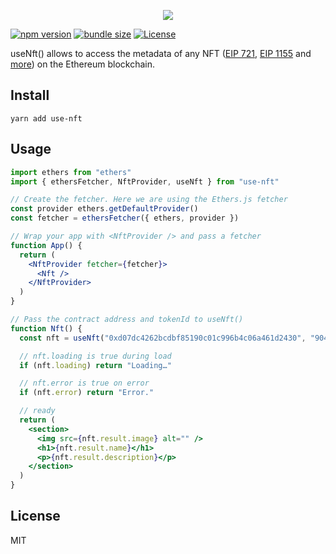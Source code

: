 <p align=center><img src=https://user-images.githubusercontent.com/36158/112562506-52184100-8dcf-11eb-95ae-88d5dfb06f4a.png>

[![npm version](https://badgen.net/npm/v/use-nft)](https://www.npmjs.com/package/use-nft) [![bundle size](https://badgen.net/bundlephobia/minzip/use-nft)](https://bundlephobia.com/result?p=use-nft) [![License](https://badgen.net/github/license/spectrexyz/use-nft)](https://github.com/spectrexyz/use-nft/blob/main/LICENSE)

useNft() allows to access the metadata of any NFT ([EIP 721](https://eips.ethereum.org/EIPS/eip-721), [EIP 1155](https://eips.ethereum.org/EIPS/eip-1155) and [more](https://www.larvalabs.com/cryptopunks)) on the Ethereum blockchain.

## Install

```console
yarn add use-nft
```

## Usage

```jsx
import ethers from "ethers"
import { ethersFetcher, NftProvider, useNft } from "use-nft"

// Create the fetcher. Here we are using the Ethers.js fetcher
const provider ethers.getDefaultProvider()
const fetcher = ethersFetcher({ ethers, provider })

// Wrap your app with <NftProvider /> and pass a fetcher
function App() {
  return (
    <NftProvider fetcher={fetcher}>
      <Nft />
    </NftProvider>
  )
}

// Pass the contract address and tokenId to useNft()
function Nft() {
  const nft = useNft("0xd07dc4262bcdbf85190c01c996b4c06a461d2430", "90473")

  // nft.loading is true during load
  if (nft.loading) return "Loading…"

  // nft.error is true on error
  if (nft.error) return "Error."

  // ready
  return (
    <section>
      <img src={nft.result.image} alt="" />
      <h1>{nft.result.name}</h1>
      <p>{nft.result.description}</p>
    </section>
  )
}
```

## License

MIT
